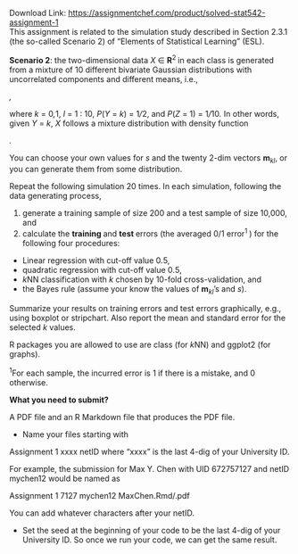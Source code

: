 Download Link: https://assignmentchef.com/product/solved-stat542-assignment-1
<br>
This assignment is related to the simulation study described in Section 2.3.1 (the so-called Scenario 2) of “Elements of Statistical Learning” (ESL).

<strong>Scenario 2</strong>: the two-dimensional data <em>X </em>∈ <strong>R</strong><sup>2 </sup>in each class is generated from a mixture of 10 different bivariate Gaussian distributions with uncorrelated components and different means, i.e.,

<em>,</em>

where <em>k </em>= 0<em>,</em>1, <em>l </em>= 1 : 10, <em>P</em>(<em>Y </em>= <em>k</em>) = 1<em>/</em>2, and <em>P</em>(<em>Z </em>= 1) = 1<em>/</em>10<em>. </em>In other words, given <em>Y </em>= <em>k</em>, <em>X </em>follows a mixture distribution with density function

<em>.</em>

You can choose your own values for <em>s </em>and the twenty 2-dim vectors <strong>m</strong><em><sub>kl</sub></em>, or you can generate them from some distribution.

Repeat the following simulation 20 times. In each simulation, following the data generating process,

<ol>

 <li>generate a training sample of size 200 and a test sample of size 10,000, and</li>

 <li>calculate the <strong>training </strong>and <strong>test </strong>errors (the averaged 0/1 error<sup>1 </sup>) for the following four procedures:</li>

</ol>

<ul>

 <li>Linear regression with cut-off value 0<em>.</em>5,</li>

 <li>quadratic regression with cut-off value 0<em>.</em>5,</li>

 <li><em>k</em>NN classification with <em>k </em>chosen by 10-fold cross-validation, and</li>

 <li>the Bayes rule (assume your know the values of <strong>m</strong><em><sub>kl</sub></em>’s and <em>s</em>).</li>

</ul>

Summarize your results on training errors and test errors graphically, e.g., using boxplot or stripchart. Also report the mean and standard error for the selected <em>k </em>values.

R packages you are allowed to use are class (for <em>k</em>NN) and ggplot2 (for graphs).

<sup>1</sup>For each sample, the incurred error is 1 if there is a mistake, and 0 otherwise.

<strong>What you need to submit?</strong>

A PDF file and an R Markdown file that produces the PDF file.

<ul>

 <li>Name your files starting with</li>

</ul>

Assignment 1 xxxx netID where “xxxx” is the last 4-dig of your University ID.

For example, the submission for Max Y. Chen with UID 672757127 and netID mychen12 would be named as

Assignment 1 7127 mychen12 MaxChen.Rmd/.pdf

You can add whatever characters after your netID.

<ul>

 <li>Set the seed at the beginning of your code to be the last 4-dig of your University ID. So once we run your code, we can get the same result.</li>

</ul>